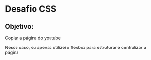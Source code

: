 # Desafio CSS

## Objetivo:
<p>Copiar a página do youtube</p>

<p>Nesse caso, eu apenas utilizei o flexbox para estruturar e centralizar a página</P>

